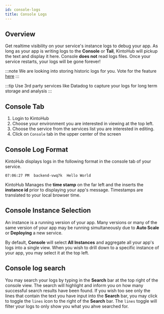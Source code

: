 ```yaml
---
id: console-logs
title: Console Logs
---
```


## Overview

Get realtime visibility on your service's instance logs to debug your app.
As long as your app is writing logs to the **Console** or **Tail**, KintoHub will pickup the text and display it here.
Console **does not** read logs files.
Once your service restarts, your logs will be gone forever!

:::note
We are looking into storing historic logs for you. Vote for the feature [here](https://feedback.kintohub.com/feature-requests/p/historic-console-logs)
:::

:::tip
Use 3rd party services like Datadog to capture your logs for long term storage and analysis
:::

## Console Tab

1. Login to KintoHub
2. Choose your environment you are interested in viewing at the top left.
3. Choose the service from the services list you are interested in editing.
4. Click on `Console` tab in the upper center of the screen

## Console Log Format

KintoHub displays logs in the following format in the console tab of your service.

```
07:06:27 PM  backend-vwq7k  Hello World
```

KintoHub Manages the **time stamp** on the far left and the inserts the **instance id** prior to displaying your app's message.
Timestamps are translated to your local browser time.

## Console Instance Selection

An instance is a running version of your app.
Many versions or many of the same version of your app may be running simultaneously due to **Auto Scale** or **Deploying** a new service.

By default, **Console** will select **All Instances** and aggregate all your app's logs into a single view.
When you wish to drill down to a specific instance of your app, you may select it at the top left.

## Console log search

You may search your logs by typing in the **Search** bar at the top right of the console view.
The search will highlight and inform you on how many successful search results have been found.
If you wish too see only the lines that contain the text you have input into the **Search** bar, you may click to toggle the `lines` icon to the right of the **Search** bar.
The `lines` toggle will filter your logs to only show you what you ahve searched for.
